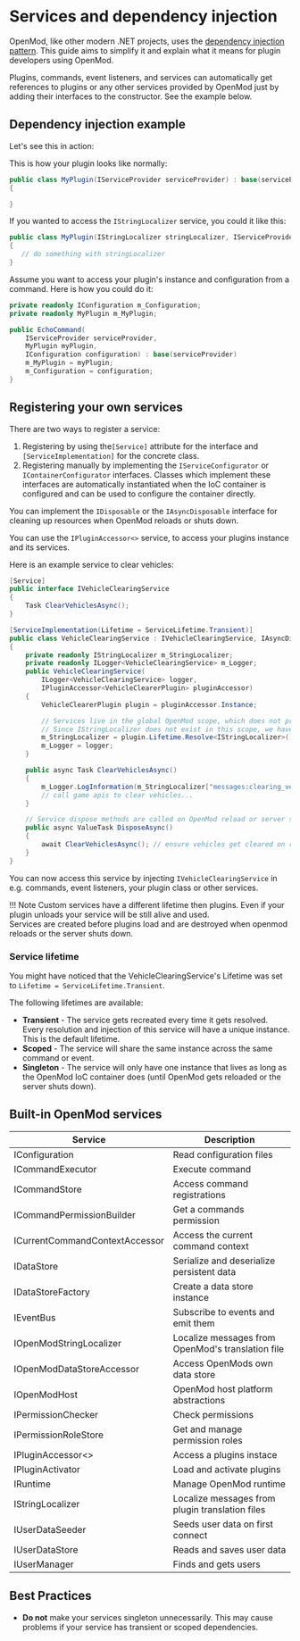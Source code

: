 # Services and dependency injection

OpenMod, like other modern .NET projects, uses the [dependency injection pattern](https://docs.microsoft.com/en-us/aspnet/core/fundamentals/dependency-injection). This guide aims to simplify it and explain what it means for plugin developers using OpenMod.

Plugins, commands, event listeners, and services can automatically get references to plugins or any other services provided by OpenMod just by adding their interfaces to the constructor. See the example below.

## Dependency injection example
Let's see this in action:

This is how your plugin looks like normally:
```c#
public class MyPlugin(IServiceProvider serviceProvider) : base(serviceProvider)
{

}
```

If you wanted to access the `IStringLocalizer` service, you could it like this:
```c#
public class MyPlugin(IStringLocalizer stringLocalizer, IServiceProvider serviceProvider) : base(serviceProvider)
{
   // do something with stringLocalizer
}
```

Assume you want to access your plugin's instance and configuration from a command. Here is how you could do it:
```c#
private readonly IConfiguration m_Configuration;
private readonly MyPlugin m_MyPlugin;

public EchoCommand(
    IServiceProvider serviceProvider, 
    MyPlugin myPlugin,
    IConfiguration configuration) : base(serviceProvider)
    m_MyPlugin = myPlugin;
    m_Configuration = configuration;
}
```

## Registering your own services
There are two ways to register a service:

1. Registering by using the`[Service]` attribute for the interface and `[ServiceImplementation]` for the concrete class.
2. Registering manually by implementing the `IServiceConfigurator` or `IContainerConfigurator` interfaces. Classes which implement these interfaces are automatically instantiated when the IoC container is configured and can be used to configure the container directly. 

You can implement the `IDisposable` or the `IAsyncDisposable` interface for cleaning up resources when OpenMod reloads or shuts down. 

You can use the `IPluginAccessor<>` service, to access your plugins instance and its services. 

Here is an example service to clear vehicles:
```c#
[Service]
public interface IVehicleClearingService
{
    Task ClearVehiclesAsync();
}

[ServiceImplementation(Lifetime = ServiceLifetime.Transient)]
public class VehicleClearingService : IVehicleClearingService, IAsyncDisposable
{
    private readonly IStringLocalizer m_StringLocalizer;
    private readonly ILogger<VehicleClearingService> m_Logger;
    public VehicleClearingService(
        ILogger<VehicleClearingService> logger, 
        IPluginAccessor<VehicleClearerPlugin> pluginAccessor)
    {
        VehicleClearerPlugin plugin = pluginAccessor.Instance;

        // Services live in the global OpenMod scope, which does not provide a IStringLocalizer.
        // Since IStringLocalizer does not exist in this scope, we have to use the plugins scope.
        m_StringLocalizer = plugin.Lifetime.Resolve<IStringLocalizer>();
        m_Logger = logger;
    }

    public async Task ClearVehiclesAsync() 
    {
        m_Logger.LogInformation(m_StringLocalizer["messages:clearing_vehicles"]); // translation is read from the plugins translation
        // call game apis to clear vehicles...
    }

    // Service dispose methods are called on OpenMod reload or server shutdown 
    public async ValueTask DisposeAsync()
    {
        await ClearVehiclesAsync(); // ensure vehicles get cleared on reload or shutdown
    }
}
```

You can now access this service by injecting `IVehicleClearingService` in e.g. commands, event listeners, your plugin class or other services. 

!!! Note
    Custom services have a different lifetime then plugins. Even if your plugin unloads your service will be still alive and used.    
    Services are created before plugins load and are destroyed when openmod reloads or the server shuts down.

### Service lifetime
You might have noticed that the VehicleClearingService's Lifetime was set to `Lifetime = ServiceLifetime.Transient`.  

The following lifetimes are available:

* **Transient** - The service gets recreated every time it gets resolved. Every resolution and injection of this service will have a unique instance. This is the default lifetime.
* **Scoped** - The service will share the same instance across the same command or event.
* **Singleton** - The service will only have one instance that lives as long as the OpenMod IoC container does (until OpenMod gets reloaded or the server shuts down).  

## Built-in OpenMod services

| **Service**                                     | **Description**                                   |
|-------------------------------------------------|---------------------------------------------------|
| IConfiguration                                  | Read configuration files                          |
| ICommandExecutor                                | Execute command                                   |
| ICommandStore                                   | Access command registrations                      |
| ICommandPermissionBuilder                       | Get a commands permission                         |
| ICurrentCommandContextAccessor                  | Access the current command context                |
| IDataStore                                      | Serialize and deserialize persistent data         |
| IDataStoreFactory                               | Create a data store instance                      |
| IEventBus                                       | Subscribe to events and emit them                 |
| IOpenModStringLocalizer                         | Localize messages from OpenMod's translation file |
| IOpenModDataStoreAccessor                       | Access OpenMods own data store                    |
| IOpenModHost                                    | OpenMod host platform abstractions                | 
| IPermissionChecker                              | Check permissions                                 |
| IPermissionRoleStore                            | Get and manage permission roles                   |
| IPluginAccessor<>                               | Access a plugins instace                          |
| IPluginActivator                                | Load and activate plugins                         |
| IRuntime                                        | Manage OpenMod runtime                            |
| IStringLocalizer                                | Localize messages from plugin translation files   |
| IUserDataSeeder                                 | Seeds user data on first connect                  |
| IUserDataStore                                  | Reads and saves user data                         |
| IUserManager                                    | Finds and gets users                              |

## Best Practices
* **Do not** make your services singleton unnecessarily. This may cause problems if your service has transient or scoped dependencies.